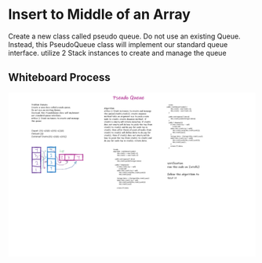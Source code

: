 # Insert to Middle of an Array

Create a new class called pseudo queue.
Do not use an existing Queue.
Instead, this PseudoQueue class will implement our standard queue interface.
utilize 2 Stack instances to create and manage the queue
## Whiteboard Process
![whiteboard](/img/code11.png)